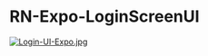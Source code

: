# RN-Expo-LoginScreenUI
[![Login-UI-Expo.jpg](https://i.postimg.cc/L8B909rW/Login-UI-Expo.jpg)](https://postimg.cc/G4tn4C3P)

